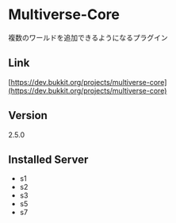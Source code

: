 # Multiverse-Core
複数のワールドを追加できるようになるプラグイン

## Link
[https://dev.bukkit.org/projects/multiverse-core](https://dev.bukkit.org/projects/multiverse-core)

## Version
2.5.0

## Installed Server
- s1
- s2
- s3
- s5
- s7

